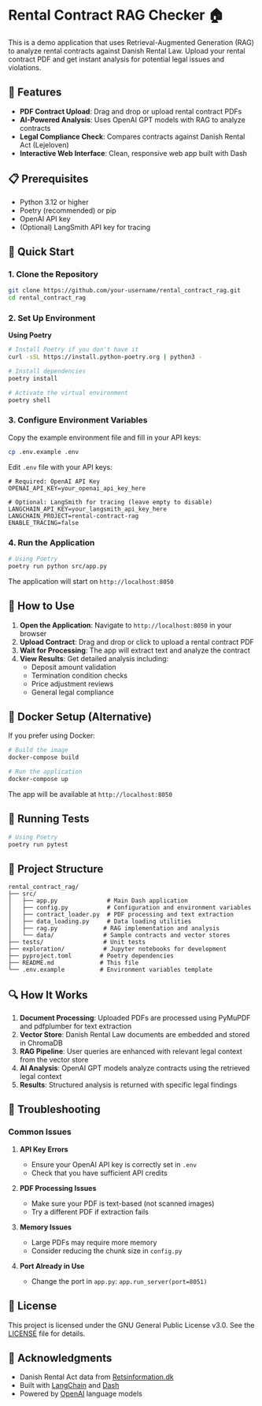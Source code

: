 # Rental Contract RAG Checker 🏠

This is a demo application that uses Retrieval-Augmented Generation (RAG) to analyze rental contracts against Danish Rental Law. Upload your rental contract PDF and get instant analysis for potential legal issues and violations.

## 🚀 Features

- **PDF Contract Upload**: Drag and drop or upload rental contract PDFs
- **AI-Powered Analysis**: Uses OpenAI GPT models with RAG to analyze contracts
- **Legal Compliance Check**: Compares contracts against Danish Rental Act (Lejeloven)
- **Interactive Web Interface**: Clean, responsive web app built with Dash


## 📋 Prerequisites

- Python 3.12 or higher
- Poetry (recommended) or pip
- OpenAI API key
- (Optional) LangSmith API key for tracing

## 🔧 Quick Start

### 1. Clone the Repository

```bash
git clone https://github.com/your-username/rental_contract_rag.git
cd rental_contract_rag
```

### 2. Set Up Environment

**Using Poetry**
```bash
# Install Poetry if you don't have it
curl -sSL https://install.python-poetry.org | python3 -

# Install dependencies
poetry install

# Activate the virtual environment
poetry shell
```

### 3. Configure Environment Variables

Copy the example environment file and fill in your API keys:

```bash
cp .env.example .env
```

Edit `.env` file with your API keys:
```env
# Required: OpenAI API Key
OPENAI_API_KEY=your_openai_api_key_here

# Optional: LangSmith for tracing (leave empty to disable)
LANGCHAIN_API_KEY=your_langsmith_api_key_here
LANGCHAIN_PROJECT=rental-contract-rag
ENABLE_TRACING=false
```

### 4. Run the Application

```bash
# Using Poetry
poetry run python src/app.py
```

The application will start on `http://localhost:8050`

## 📖 How to Use

1. **Open the Application**: Navigate to `http://localhost:8050` in your browser
2. **Upload Contract**: Drag and drop or click to upload a rental contract PDF
3. **Wait for Processing**: The app will extract text and analyze the contract
4. **View Results**: Get detailed analysis including:
   - Deposit amount validation
   - Termination condition checks
   - Price adjustment reviews
   - General legal compliance

## 🐳 Docker Setup (Alternative)

If you prefer using Docker:

```bash
# Build the image
docker-compose build

# Run the application
docker-compose up
```

The app will be available at `http://localhost:8050`

## 🧪 Running Tests

```bash
# Using Poetry
poetry run pytest
```

## 📁 Project Structure

```
rental_contract_rag/
├── src/
│   ├── app.py              # Main Dash application
│   ├── config.py           # Configuration and environment variables
│   ├── contract_loader.py  # PDF processing and text extraction
│   ├── data_loading.py     # Data loading utilities
│   ├── rag.py             # RAG implementation and analysis
│   └── data/              # Sample contracts and vector stores
├── tests/                 # Unit tests
├── exploration/           # Jupyter notebooks for development
├── pyproject.toml        # Poetry dependencies
├── README.md             # This file
└── .env.example          # Environment variables template
```

## 🔍 How It Works

1. **Document Processing**: Uploaded PDFs are processed using PyMuPDF and pdfplumber for text extraction
2. **Vector Store**: Danish Rental Law documents are embedded and stored in ChromaDB
3. **RAG Pipeline**: User queries are enhanced with relevant legal context from the vector store
4. **AI Analysis**: OpenAI GPT models analyze contracts using the retrieved legal context
5. **Results**: Structured analysis is returned with specific legal findings

## 🚨 Troubleshooting

### Common Issues

1. **API Key Errors**
   - Ensure your OpenAI API key is correctly set in `.env`
   - Check that you have sufficient API credits

2. **PDF Processing Issues**
   - Make sure your PDF is text-based (not scanned images)
   - Try a different PDF if extraction fails

3. **Memory Issues**
   - Large PDFs may require more memory
   - Consider reducing the chunk size in `config.py`

4. **Port Already in Use**
   - Change the port in `app.py`: `app.run_server(port=8051)`


## 📄 License

This project is licensed under the GNU General Public License v3.0. See the [LICENSE](LICENSE) file for details.

## 🙏 Acknowledgments

- Danish Rental Act data from [Retsinformation.dk](https://www.retsinformation.dk/eli/lta/2023/1793)
- Built with [LangChain](https://langchain.com/) and [Dash](https://dash.plotly.com/)
- Powered by [OpenAI](https://openai.com/) language models